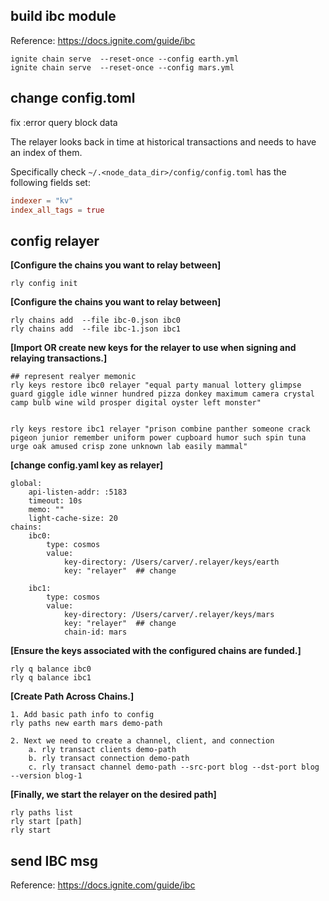 

## build ibc module 

Reference: https://docs.ignite.com/guide/ibc

```shell
ignite chain serve  --reset-once --config earth.yml
ignite chain serve  --reset-once --config mars.yml
```

## change config.toml 

fix :error query block data 

The relayer looks back in time at historical transactions and needs to have an index of them.

Specifically check `~/.<node_data_dir>/config/config.toml` has the following fields set:

```toml
indexer = "kv"
index_all_tags = true
```

## config relayer 

**[Configure the chains you want to relay between]**

```shell
rly config init
```

**[Configure the chains you want to relay between]**

```shell
rly chains add  --file ibc-0.json ibc0
rly chains add  --file ibc-1.json ibc1
```

**[Import OR create new keys for the relayer to use when signing and relaying transactions.]**

```shell
## represent realyer memonic
rly keys restore ibc0 relayer "equal party manual lottery glimpse guard giggle idle winner hundred pizza donkey maximum camera crystal camp bulb wine wild prosper digital oyster left monster"


rly keys restore ibc1 relayer "prison combine panther someone crack pigeon junior remember uniform power cupboard humor such spin tuna urge oak amused crisp zone unknown lab easily mammal"
```

**[change config.yaml key as relayer]**

```shell
global:
    api-listen-addr: :5183
    timeout: 10s
    memo: ""
    light-cache-size: 20
chains:
    ibc0:
        type: cosmos
        value:
            key-directory: /Users/carver/.relayer/keys/earth
            key: "relayer"  ## change
            
    ibc1:
        type: cosmos
        value:
            key-directory: /Users/carver/.relayer/keys/mars
            key: "relayer"  ## change 
            chain-id: mars
```



**[Ensure the keys associated with the configured chains are funded.]**

```shell
rly q balance ibc0
rly q balance ibc1
```

**[Create Path Across Chains.]**

```shell
1. Add basic path info to config
rly paths new earth mars demo-path

2. Next we need to create a channel, client, and connection
	a. rly transact clients demo-path
	b. rly transact connection demo-path
	c. rly transact channel demo-path --src-port blog --dst-port blog --version blog-1
```

**[Finally, we start the relayer on the desired path]**

```shell
rly paths list
rly start [path]
rly start 
```



## send IBC msg

Reference: https://docs.ignite.com/guide/ibc





    